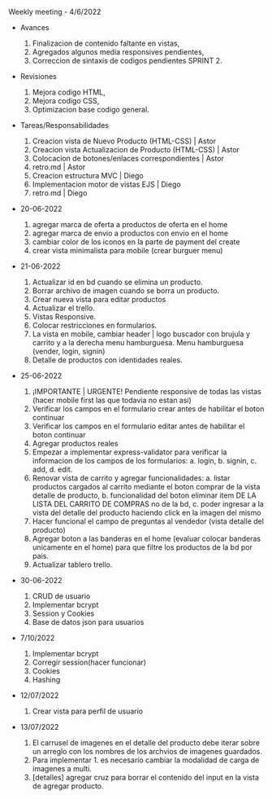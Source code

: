 Weekly meeting - 4/6/2022

- Avances
	1. Finalizacion de contenido faltante en vistas,
	2. Agregados algunos media responsives pendientes,
	3. Correccion de sintaxis de codigos pendientes SPRINT 2.

- Revisiones
	1. Mejora codigo HTML,
	2. Mejora codigo CSS,
	3. Optimizacion base codigo general.

- Tareas/Responsabilidades
	1. Creacion vista de Nuevo Producto (HTML-CSS) | Astor
	2. Creacion vista Actualizacion de Producto (HTML-CSS) | Astor
	3. Colocacion de botones/enlaces correspondientes | Astor
	4. retro.md | Astor
	5. Creacion estructura MVC | Diego
	6. Implementacion motor de vistas EJS | Diego
	7. retro.md | Diego
	
- 20-06-2022
	1. agregar marca de oferta a productos de oferta en el home
	2. agregar marca de envio a productos con envio en el home
	3. cambiar color de los iconos en la parte de payment del create
	4. crear vista minimalista para mobile (crear burguer menu)

- 21-06-2022
	1. Actualizar id en bd cuando se elimina un producto.
	2. Borrar archivo de imagen cuando se borra un producto.
	3. Crear nueva vista para editar productos
	4. Actualizar el trello.
	5. Vistas Responsive.
	6. Colocar restricciones en formularios.
	7. La vista en mobile, cambiar header | logo buscador con brujula y carrito y a la derecha menu hamburguesa. Menu hamburguesa (vender, login, signin)
	8. Detalle de productos con identidades reales.
	
- 25-06-2022
	1. ¡IMPORTANTE | URGENTE! Pendiente responsive de todas las vistas (hacer mobile first las que todavia no estan asi)
	2. Verificar los campos en el formulario crear antes de habilitar el boton continuar
	3. Verificar los campos en el formulario editar antes de habilitar el boton continuar
	4. Agregar productos reales
	5. Empezar a implementar express-validator para verificar la informacion de los campos de los formularios:
		a. login,
		b. signin,
		c. add,
		d. edit.
	6. Renovar vista de carrito y agregar funcionalidades:
		a. listar productos cargados al carrito mediante el boton comprar de la vista detalle de producto,
		b. funcionalidad del boton eliminar item DE LA LISTA DEL CARRITO DE COMPRAS no de la bd,
		c. poder ingresar a la vista del detalle del producto haciendo click en la imagen del mismo
	7. Hacer funcional el campo de preguntas al vendedor (vista detalle del producto)
	8. Agregar boton a las banderas en el home (evaluar colocar banderas unicamente en el home) para que filtre los productos de la bd por pais.
	9. Actualizar tablero trello.

- 30-06-2022
	1. CRUD de usuario
	2. Implementar bcrypt
	3. Session y Cookies
	4. Base de datos json para usuarios

- 7/10/2022
	1. Implementar bcrypt
	2. Corregir session(hacer funcionar)
	3. Cookies
	4. Hashing 

- 12/07/2022
	1. Crear vista para perfil de usuario

- 13/07/2022
	1. El carrusel de imagenes en el detalle del producto debe iterar sobre un arreglo con los nombres de los archvios de imagenes guardados.
	2. Para implementar 1. es necesario cambiar la modalidad de carga de imagenes a multi.
	3. [detalles] agregar cruz para borrar el contenido del input en la vista de agregar producto.




